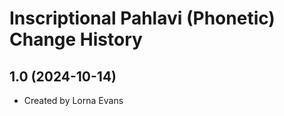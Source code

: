 Inscriptional Pahlavi (Phonetic) Change History
====================

1.0 (2024-10-14)
----------------
* Created by Lorna Evans
